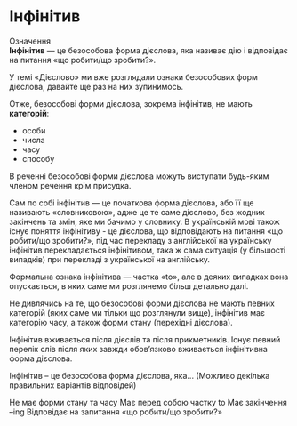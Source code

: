 # Iнфiнiтив

<div class="space">
<div class="eoz-wrap">
<span class="eoz">Означення</span>
<div class="eoz-text">
<b>Інфінітив</b> — це безособова форма дієслова, яка називає дію і відповідає на питання «що робити/що зробити?».
</div>
</div>
</div>

<p>У темі «Дієслово» ми вже розглядали ознаки безособових форм дієслова, давайте ще раз на них зупинимось.</p>

<p>Отже, безособові форми дієслова, зокрема інфінітив, не мають <b>категорій</b>:</p>

<ul>
<li>особи</li>
<li>числа</li>
<li>часу</li>
<li>способу</li>
</ul>

<p>В реченні безособові форми дієслова можуть виступати будь-яким членом речення крім присудка.</p>

<p>Сам по собі інфінітив — це початкова форма дієслова, або її ще називають «словниковою», адже це те саме дієслово, без жодних закінчень та змін, яке ми бачимо у словнику. В українській мові також існує поняття інфінітиву - це дієслова, що відповідають на питання «що робити/що зробити?», під час перекладу з англійської на українську інфінітив перекладається інфінітивом, така ж сама ситуація (у більшості випадків) при перекладі з української на англійську.</p>

<p>Формальна ознака інфінітива — частка «to», але в деяких випадках вона опускається, в яких саме ми розглянемо більш детально далі.</p>

<p>Не дивлячись на те, що безособові форми дієслова не мають певних категорій (яких саме ми тільки що розглянули вище), інфінітив має категорію часу, а також форми стану (перехідні дієслова).</p>

<p>Інфінітив вживається після дієслів та після прикметників. Існує певний перелік слів після яких завжди обов’язково вживається інфінітивна форма дієслова.</p>

<quiz correctLabel="correct" incorrectLabel="incorrect" checkLabel="check">
    <question multiple>
        <p>Інфінітив – це безособова форма дієслова, яка... (Можливо декілька правильних варіантів відповідей)</p>
        <answer>Не має форми стану та часу</answer>
        <answer correct>Має перед собою частку to</answer>
        <answer>Має закінчення –ing</answer>
        <answer correct>Відповідає на запитання «що робити/що зробити?»</answer>
    </question>
</quiz>